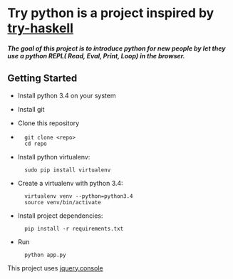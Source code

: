 # Try python is a project inspired by [try-haskell](tryhaskell.org)


##### The goal of this project is to introduce python for new people by let they use a python REPL( Read, Eval, Print, Loop) in the browser.

## Getting Started

* Install python 3.4 on your system
*  Install git
* Clone this repository
* 
        git clone <repo>
        cd repo
* Install python virtualenv: 
 
        sudo pip install virtualenv

* Create a virtualenv with python 3.4:
 
        virtualenv venv --python=python3.4
        source venv/bin/activate

* Install project dependencies:

        pip install -r requirements.txt
        
* Run
        
        python app.py



This project uses [jquery.console](https://github.com/chrisdone/jquery-console)
